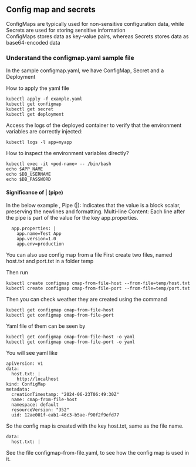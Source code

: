 ## Config map and secrets
ConfigMaps are typically used for non-sensitive configuration data, while Secrets are used for storing sensitive information <br/>
ConfigMaps stores data as key-value pairs, whereas Secrets stores data as base64-encoded data<br/>

### Understand the configmap.yaml sample file

In the sample configmap.yaml, we have
ConfigMap, Secret and a Deployment

How to apply the yaml file
```
kubectl apply -f example.yaml
kubectl get configmap
kubectl get secret
kubectl get deployment
```

Access the logs of the deployed container to verify that the environment variables are correctly injected:
```
kubectl logs -l app=myapp
```

How to inspect the environment variables directly?
```
kubectl exec -it <pod-name> -- /bin/bash
echo $APP_NAME
echo $DB_USERNAME
echo $DB_PASSWORD
```
#### Significance of | (pipe)
In the below example ,
Pipe (|): Indicates that the value is a block scalar, preserving the newlines and formatting.
Multi-line Content: Each line after the pipe is part of the value for the key app.properties.
```
  app.properties: |
    app.name=Test App
    app.version=1.0
    app.env=production
```

You can also use config map from a file
First create two files, named host.txt and port.txt
in a folder temp

Then run
```
kubectl create configmap cmap-from-file-host --from-file=temp/host.txt
kubectl create configmap cmap-from-file-port --from-file=temp/port.txt
```

Then you can check weather they are created using the command
```
kubectl get configmap cmap-from-file-host
kubectl get configmap cmap-from-file-port
```

Yaml file of them can be seen by

```
kubectl get configmap cmap-from-file-host -o yaml
kubectl get configmap cmap-from-file-port -o yaml
```

You will see yaml like
```
apiVersion: v1
data:
  host.txt: |
    http://localhost
kind: ConfigMap
metadata:
  creationTimestamp: "2024-06-23T06:49:30Z"
  name: cmap-from-file-host
  namespace: default
  resourceVersion: "352"
  uid: 12ae001f-eab1-46c3-b5ae-f90f2f9efd77
```

So the config map is created with the key host.txt,
same as the file name.

```
data:
  host.txt: |
```
See the file configmap-from-file.yaml, to see how the
config map is used in it.
